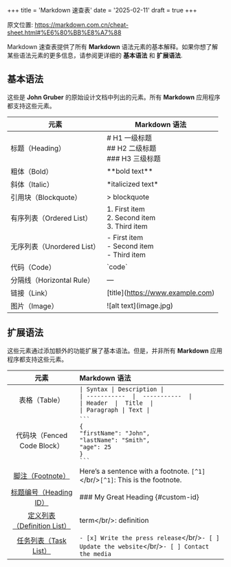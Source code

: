 +++
title = 'Markdown 速查表'
date = '2025-02-11'
draft = true
+++

原文位置: <https://markdown.com.cn/cheat-sheet.html#%E6%80%BB%E8%A7%88>


Markdown 速查表提供了所有 **Markdown**
语法元素的基本解释。如果你想了解某些语法元素的更多信息，请参阅更详细的
**基本语法** 和 **扩展语法**.

## 基本语法

这些是 **John Gruber** 的原始设计文档中列出的元素。所有 **Markdown**
应用程序都支持这些元素。

| 元素 | Markdown 语法 |
|----|----|
| 标题（Heading） | \# H1 一级标题</br> \## H2 二级标题</br> \### H3 三级标题 |
| 粗体（Bold） | \*\*bold text\*\* |
| 斜体（Italic） | \*italicized text\* |
| 引用块（Blockquote） | \> blockquote |
| 有序列表（Ordered List） | 1\. First item</br> 2. Second item</br> 3. Third item |
| 无序列表（Unordered List） | \- First item</br> - Second item</br> - Third item |
| 代码（Code） | \`code\` |
| 分隔线（Horizontal Rule） | — |
| 链接（Link） | \[title\](<https://www.example.com>) |
| 图片（Image） | \![alt text\](image.jpg) |

## 扩展语法

这些元素通过添加额外的功能扩展了基本语法。但是，并非所有 **Markdown**
应用程序都支持这些元素。

| 元素 | Markdown 语法 |
|:--:|:---|
| 表格（Table） | `\| Syntax \| Description \|`</br>`\| -----------  \|  -----------  \|`</br>`\| Header  \|  Title  \|`</br>`\| Paragraph \| Text \|` |
| 代码块（Fenced Code Block） | ```` ``` ````</br>`{`<br>`"firstName": "John",`</br>`"lastName": "Smith",`</br>`"age": 25`</br>`}`</br>```` ``` ```` |
| [脚注（Footnote）](https://markdown.com.cn/extended-syntax/footnotes.html) | Here’s a sentence with a footnote. `[^1]`</br/>`[^1]`: This is the footnote. |
| [标题编号（Heading ID）](https://markdown.com.cn/extended-syntax/heading-ids.html) | \### My Great Heading {#custom-id} |
| [定义列表（Definition List）](https://markdown.com.cn/extended-syntax/definition-lists.html) | term</br/>: definition |
| [任务列表（Task List）](https://markdown.com.cn/extended-syntax/task-lists.html) | `- [x] Write the press release`</br/>`- [ ] Update the website`</br/>`- [ ] Contact the media` |
